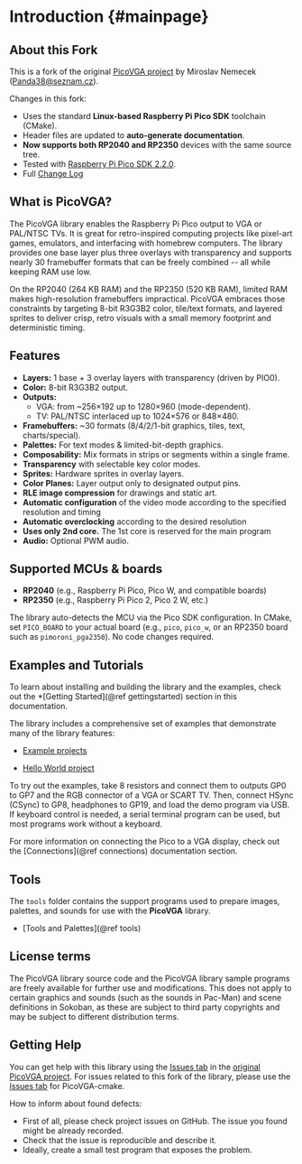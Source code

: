# Introduction {#mainpage}

## About this Fork

This is a fork of the original [PicoVGA project](https://github.com/Panda381/PicoVGA) by Miroslav Nemecek  (Panda38@seznam.cz).  

Changes in this fork:

* Uses the standard **Linux-based Raspberry Pi Pico SDK** toolchain (CMake).
* Header files are updated to **auto-generate documentation**.
* **Now supports both RP2040 and RP2350** devices with the same source tree.
* Tested with [Raspberry Pi Pico SDK 2.2.0](https://github.com/raspberrypi/pico-sdk).
* Full [Change Log](https://github.com/codaris/picovga-cmake/CHANGELOG.md)

## What is PicoVGA?

The PicoVGA library enables the Raspberry Pi Pico output to VGA or PAL/NTSC TVs.  It is great for retro-inspired computing projects like pixel-art games, emulators, and interfacing with homebrew computers.  The library provides one base layer plus three overlays with transparency and supports nearly 30 framebuffer formats that can be freely combined -- all while keeping RAM use low. 

On the RP2040 (264 KB RAM) and the RP2350 (520 KB RAM), limited RAM makes high-resolution framebuffers impractical. PicoVGA embraces those constraints by targeting 8-bit R3G3B2 color, tile/text formats, and layered sprites to deliver crisp, retro visuals with a small memory footprint and deterministic timing. 

## Features

* **Layers:** 1 base + 3 overlay layers with transparency (driven by PIO0).
* **Color:** 8-bit R3G3B2 output.
* **Outputs:**
  * VGA: from \~256×192 up to 1280×960 (mode-dependent).
  * TV: PAL/NTSC interlaced up to 1024×576 or 848×480.
* **Framebuffers:** \~30 formats (8/4/2/1-bit graphics, tiles, text, charts/special).
* **Palettes:** For text modes & limited-bit-depth graphics.
* **Composability:** Mix formats in strips or segments within a single frame.
* **Transparency** with selectable key color modes.
* **Sprites:** Hardware sprites in overlay layers.
* **Color Planes:** Layer output only to designated output pins.
* **RLE image compression** for drawings and static art.
* **Automatic configuration** of the video mode according to the specified resolution and timing
* **Automatic overclocking** according to the desired resolution
* **Uses only 2nd core.** The 1st core is reserved for the main program 
* **Audio:** Optional PWM audio.

## Supported MCUs & boards

* **RP2040** (e.g., Raspberry Pi Pico, Pico W, and compatible boards)
* **RP2350** (e.g., Raspberry Pi Pico 2, Pico 2 W, etc.)

The library auto-detects the MCU via the Pico SDK configuration. In CMake, set `PICO_BOARD` to your actual board (e.g., `pico`, `pico_w`, or an RP2350 board such as `pimoroni_pga2350`). No code changes required.

## Examples and Tutorials

To learn about installing and building the library and the examples, check out the *[Getting Started](@ref gettingstarted) section in this documentation.

The library includes a comprehensive set of examples that demonstrate many of the library features:

* [Example projects](https://github.com/codaris/picovga-cmake/tree/main/examples)

* [Hello World project](https://github.com/codaris/picovga-helloworld)

To try out the examples, take 8 resistors and connect them to outputs GP0 to GP7 and the RGB connector of a VGA or SCART TV. Then, connect HSync (CSync) to GP8, headphones to GP19, and load the demo program via USB. If keyboard control is needed, a serial terminal program can be used, but most programs work without a keyboard.

For more information on connecting the Pico to a VGA display, check out the [Connections](@ref connections) documentation section.

## Tools

The `tools` folder contains the support programs used to prepare images, palettes, and sounds for use with the **PicoVGA** library.

* [Tools and Palettes](@ref tools)

## License terms

The PicoVGA library source code and the PicoVGA library sample programs are freely available for further use and modifications. This does not apply to certain graphics and sounds (such as the sounds in Pac-Man) and scene definitions in Sokoban, as these are subject to third party copyrights and may be subject to different distribution terms.

## Getting Help

You can get help with this library using the [Issues tab](https://github.com/Panda381/PicoVGA/issues) in the [original PicoVGA project](https://github.com/Panda381/PicoVGA).  For issues related to this fork of the library, please use the [Issues tab](https://github.com/codaris/picovga-cmake/issues) for PicoVGA-cmake. 

How to inform about found defects:

* First of all, please check project issues on GitHub. The issue you found might be already recorded.
* Check that the issue is reproducible and describe it.
* Ideally, create a small test program that exposes the problem.

